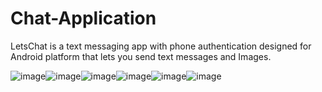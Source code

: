 # Chat-Application
LetsChat is a text messaging app with phone authentication designed for Android platform that lets you send text messages and Images. 


![image](https://github.com/rajanvishwa10/Chat-Application/blob/master/device-2020-12-03-153340.png)![image](https://github.com/rajanvishwa10/Chat-Application/blob/master/device-2020-12-03-154011.png)![image](https://github.com/rajanvishwa10/Chat-Application/blob/master/device-2020-12-03-154039.png)![image](https://github.com/rajanvishwa10/Chat-Application/blob/master/device-2020-12-03-154129.png)![image](https://github.com/rajanvishwa10/Chat-Application/blob/master/device-2020-12-03-154039.png)![image](https://github.com/rajanvishwa10/Chat-Application/blob/master/device-2020-12-03-220818.png)
